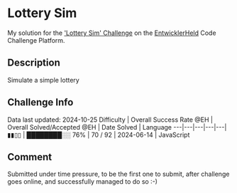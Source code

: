 # Lottery Sim

My solution for the ['Lottery Sim' Challenge](https://platform.entwicklerheld.de/challenge/lottery-sim?technology=JavaScript) on the [EntwicklerHeld](https://platform.entwicklerheld.de/) Code Challenge Platform.

## Description
Simulate a simple lottery

## Challenge Info
Data last updated: 2024-10-25
Difficulty | Overall Success Rate @EH | Overall Solved/Accepted @EH | Date Solved | Language
---|---|---|---|---|
▮▮▯▯ | ████████░░ 76% | 70 / 92 | 2024-06-14 | JavaScript

## Comment
Submitted under time pressure, to be the first one to submit, after challenge goes online, and successfully managed to do so :-)